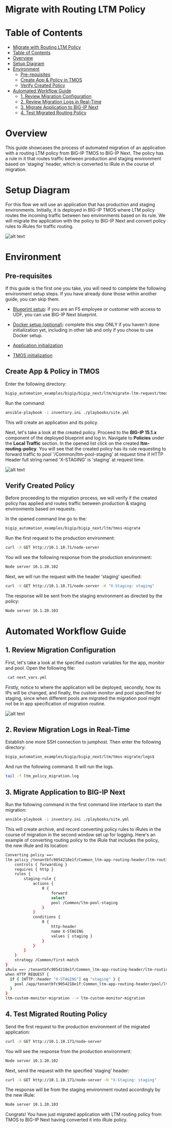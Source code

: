 # Migrate with Routing LTM Policy

# Table of Contents

- [Migrate with Routing LTM Policy](#migrate-with-routing-ltm-policy)
- [Table of Contents](#table-of-contents)
- [Overview](#overview)
- [Setup Diagram](#setup-diagram)
- [Environment](#environment)
  - [Pre-requisites](#pre-requisites)
  - [Create App \& Policy in TMOS](#create-app--policy-in-tmos)
  - [Verify Created Policy](#verify-created-policy)
- [Automated Workflow Guide](#automated-workflow-guide)
  - [1. Review Migration Configuration](#1-review-migration-configuration)
  - [2. Review Migration Logs in Real-Time](#2-review-migration-logs-in-real-time)
  - [3. Migrate Application to BIG-IP Next](#3-migrate-application-to-big-ip-next)
  - [4. Test Migrated Routing Policy](#4-test-migrated-routing-policy)

# Overview

This guide showcases the process of automated migration of an application with a routing LTM policy from BIG-IP TMOS to BIG-IP Next. The policy has a rule in it that routes traffic between production and staging environment based on 'staging' header, which is converted to iRule in the course of migration.

# Setup Diagram

For this flow we will use an application that has production and staging environments. Initially, it is deployed in BIG-IP TMOS where LTM policy routes the incoming traffic between two environments based on its rule. We will migrate the application with the policy to BIG-IP Next and convert policy rules to iRules for traffic routing.

![alt text](./assets/setup-diagram.gif)

# Environment

## Pre-requisites

If this guide is the first one you take, you will need to complete the following environment setup steps. If you have already done those within another guide, you can skip them.

- [Blueprint setup](https://github.com/yoctoserge/bigip_automation_examples/blob/feature/merge-all/bigip/bigip_next/ltm/migrate-ltm-custom-monitors/Readme.md#blueprint-setup-for-f5-employees-or-customers-with-access-to-udf): if you are an F5 employee or customer with access to UDF, you can use BIG-IP Next blueprint.

- [Docker setup (optional)](https://github.com/yoctoserge/bigip_automation_examples/blob/feature/merge-all/bigip/bigip_next/ltm/migrate-ltm-custom-monitors/Readme.md#docker-setup): complete this step ONLY if you haven't done initialization yet, including in other lab and only if you chose to use Docker setup.

- [Application initialization](https://github.com/yoctoserge/bigip_automation_examples/blob/feature/merge-all/bigip/bigip_next/ltm/migrate-ltm-custom-monitors/Readme.md#1-application-initialization)

- [TMOS initialization](https://github.com/yoctoserge/bigip_automation_examples/blob/feature/merge-all/bigip/bigip_next/ltm/migrate-ltm-custom-monitors/Readme.md#2-tmos-initialization)

## Create App & Policy in TMOS

Enter the following directory:

```bash
bigip_automation_examples/bigip/bigip_next/ltm/migrate-ltm-request/tmos-init
```

Run the command:

```bash
ansible-playbook -i inventory.ini ./playbooks/site.yml
```

This will create an application and its policy.

Next, let's take a look at the created policy. Proceed to the **BIG-IP 15.1.x** component of the deployed blueprint and log in. Navigate to **Policies** under the **Local Traffic** section. In the opened list click on the created **ltm-routing-policy**. You will see that the created policy has its rule requesting to forward traffic to pool '/Common/ltm-pool-staging' at request time if HTTP Header full string named 'X-STAGING' is 'staging' at request time.

![alt text](./assets/big-ip-created-policy.png)

## Verify Created Policy

Before proceeding to the migration process, we will verify if the created policy has applied and routes traffic between production & staging environments based on requests.

In the opened command line go to the:

```bash
bigip_automation_examples/bigip/bigip_next/ltm/tmos-migrate
```

Run the first request to the production environment:

```bash
curl -X GET http://10.1.10.71/node-server
```

You will see the following response from the production environment:

```bash
Node server 10.1.20.102
```

Next, we will run the request with the header 'staging' specified:

```bash
curl -X GET http://10.1.10.71/node-server -H "X-Staging: staging"
```

The response will be sent from the staging environment as directed by the policy:

```bash
Node server 10.1.20.103
```

# Automated Workflow Guide

## 1. Review Migration Configuration

First, let's take a look at the specified custom variables for the app, monitor and pool. Open the following file:

```bash
 cat next_vars.yml
```

Firstly, notice to where the application will be deployed, secondly, how its IPs will be changed, and finally, the custom monitor and pool specified for staging, since when different pools are migrated the migration pool might not be in app specification of migration routine.

![alt text](./assets/nextvars-img.png)

## 2. Review Migration Logs in Real-Time

Establish one more SSH connection to jumphost. Then enter the following directory:

```bash
bigip_automation_examples/bigip/bigip_next/ltm/tmos-migrate/logs$
```

And run the following command. It will run the logs.

```bash
tail -f ltm_policy_migration.log
```

## 3. Migrate Application to BIG-IP Next

Run the following command in the first command line interface to start the migration:

```bash
ansible-playbook -i inventory.ini ./playbooks/site.yml
```

This will create archive, and record converting policy rules to iRules in the course of migration in the second window set up for logging. Here's an example of converting routing policy to the iRule that includes the policy, the new iRule and its location:

```bash
Converting policy ==>
ltm policy /tenantbfc9054218e1f/Common_ltm-app-routing-header/ltm-routing-policy {
    controls { forwarding }
    requires { http }
    rules {
        staging-rule {
            actions {
                0 {
                    forward
                    select
                    pool /Common/ltm-pool-staging
                }
            }
            conditions {
                0 {
                    http-header
                    name X-STAGING
                    values { staging }
                }
            }
        }
    }
    strategy /Common/first-match
}
iRule ==> /tenantbfc9054218e1f/Common_ltm-app-routing-header/ltm-routing-policy
when HTTP_REQUEST {
  if { [HTTP::header "X-STAGING"] eq "staging" } {
    pool /app/tenantbfc9054218e1f:Common_ltm-app-routing-header/pool/ltm-pool-staging-service
  }
}
ltm-custom-monitor-migration --> ltm-custom-monitor-migration
```

## 4. Test Migrated Routing Policy

Send the first request to the production environment of the migrated application:

```bash
curl -X GET http://10.1.10.171/node-server
```

You will see the response from the production environment:

```bash
Node server 10.1.20.102
```

Next, send the request with the specified 'staging' header:

```bash
curl -X GET http://10.1.10.171/node-server -H "X-Staging: staging"
```

The response will be from the staging environment routed accordingly by the new iRule:

```bash
Node server 10.1.20.103
```

Congrats! You have just migrated application with LTM routing policy from TMOS to BIG-IP Next having converted it into iRule policy.
